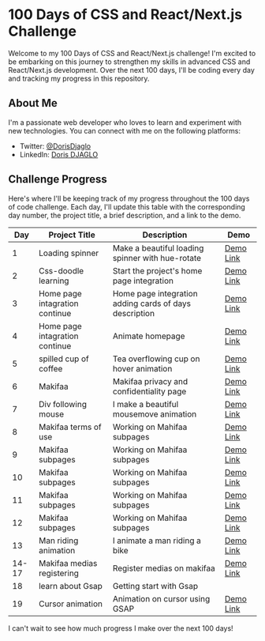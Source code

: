 # 100 Days of CSS and React/Next.js Challenge

Welcome to my 100 Days of CSS and React/Next.js challenge! I'm excited to be embarking on this journey to strengthen my skills in advanced CSS and React/Next.js development. Over the next 100 days, I'll be coding every day and tracking my progress in this repository. 

## About Me

I'm a passionate web developer who loves to learn and experiment with new technologies. You can connect with me on the following platforms:

- Twitter: [@DorisDjaglo](https://twitter.com/DorisDjaglo)
- LinkedIn: [Doris DJAGLO](https://www.linkedin.com/in/dorisdjaglo/)


## Challenge Progress

Here's where I'll be keeping track of my progress throughout the 100 days of code challenge. Each day, I'll update this table with the corresponding day number, the project title, a brief description, and a link to the demo.

| Day | Project Title | Description | Demo |
| --- | ------------ | ----------- | ---- |
| 1 | Loading spinner | Make a beautiful loading spinner with hue-rotate | [Demo Link](https://djaglodoris.github.io/100-days-of-code/challenge/day-1/) |
| 2 | Css-doodle learning|Start the project's home  page  integration  | [Demo Link](https://djaglodoris.github.io/100-days-of-code/) |
| 3 |Home page intagration continue| Home page integration adding cards of days description | [Demo Link](https://djaglodoris.github.io/100-days-of-code/) |
| 4 |Home page intagration continue| Animate homepage | [Demo Link](https://djaglodoris.github.io/100-days-of-code/) |
| 5 |spilled cup of coffee| Tea overflowing cup on hover animation| [Demo Link](https://djaglodoris.github.io/100-days-of-code/challenge/day-5) |
| 6 |Makifaa| Makifaa privacy and confidentiality page| [Demo Link](https://makifaa.com/cgu/utilisation) |
| 7 |Div following mouse| I make a beautiful mousemove animation| [Demo Link](https://djaglodoris.github.io/100-days-of-code/challenge/day-7/) |
| 8 |Makifaa terms of use|Working on Mahifaa subpages|  [Demo Link](https://makifaa.com/cgu/utilisation) |
| 9 |Makifaa subpages| Working on Mahifaa subpages| [Demo Link](https://makifaa.com/about) |
| 10 |Makifaa subpages| Working on Mahifaa subpages| [Demo Link](https://makifaa.com/creators) |
| 11 |Makifaa subpages| Working on Mahifaa subpages| [Demo Link](https://makifaa.com/business) |
| 12 |Makifaa subpages| Working on Mahifaa subpages| [Demo Link](https://makifaa.com/contact) |
| 13 |Man riding animation| I animate a man riding a bike | [Demo Link](https://djaglodoris.github.io/100-days-of-code/challenge/day-13/) |
| 14-17 |Makifaa medias registering|Register medias on makifaa| [Demo Link](https://makifaa.com) |
| 18 |learn about Gsap|Getting start with Gsap|  |
| 19 |Cursor animation| Animation on cursor using GSAP | [Demo Link](https://djaglodoris.github.io/100-days-of-code/challenge/day-19/) |



I can't wait to see how much progress I make over the next 100 days!


